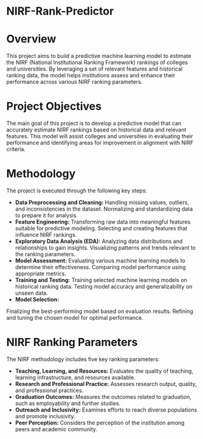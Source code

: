 # NIRF-Rank-Predictor
# Overview
This project aims to build a predictive machine learning model to estimate the NIRF (National Institutional Ranking Framework) rankings of colleges and universities. By leveraging a set of relevant features and historical ranking data, the model helps institutions assess and enhance their performance across various NIRF ranking parameters.

# Project Objectives
The main goal of this project is to develop a predictive model that can accurately estimate NIRF rankings based on historical data and relevant features. This model will assist colleges and universities in evaluating their performance and identifying areas for improvement in alignment with NIRF criteria.

# Methodology
The project is executed through the following key steps:

* **Data Preprocessing and Cleaning:**
Handling missing values, outliers, and inconsistencies in the dataset.
Normalizing and standardizing data to prepare it for analysis.
* **Feature Engineering:**
Transforming raw data into meaningful features suitable for predictive modeling.
Selecting and creating features that influence NIRF rankings.
* **Exploratory Data Analysis (EDA):**
Analyzing data distributions and relationships to gain insights.
Visualizing patterns and trends relevant to the ranking parameters.
* **Model Assessment:**
Evaluating various machine learning models to determine their effectiveness.
Comparing model performance using appropriate metrics.
* **Training and Testing:**
Training selected machine learning models on historical ranking data.
Testing model accuracy and generalizability on unseen data.
* **Model Selection:**

Finalizing the best-performing model based on evaluation results.
Refining and tuning the chosen model for optimal performance.
# NIRF Ranking Parameters
The NIRF methodology includes five key ranking parameters:

* **Teaching, Learning, and Resources:** Evaluates the quality of teaching, learning infrastructure, and resources available.
* **Research and Professional Practice:** Assesses research output, quality, and professional practices.
* **Graduation Outcomes:** Measures the outcomes related to graduation, such as employability and further studies.
* **Outreach and Inclusivity:** Examines efforts to reach diverse populations and promote inclusivity.
* **Peer Perception:** Considers the perception of the institution among peers and academic community.

